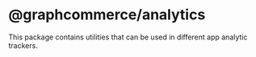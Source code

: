 # @graphcommerce/analytics

This package contains utilities that can be used in different app analytic
trackers.
